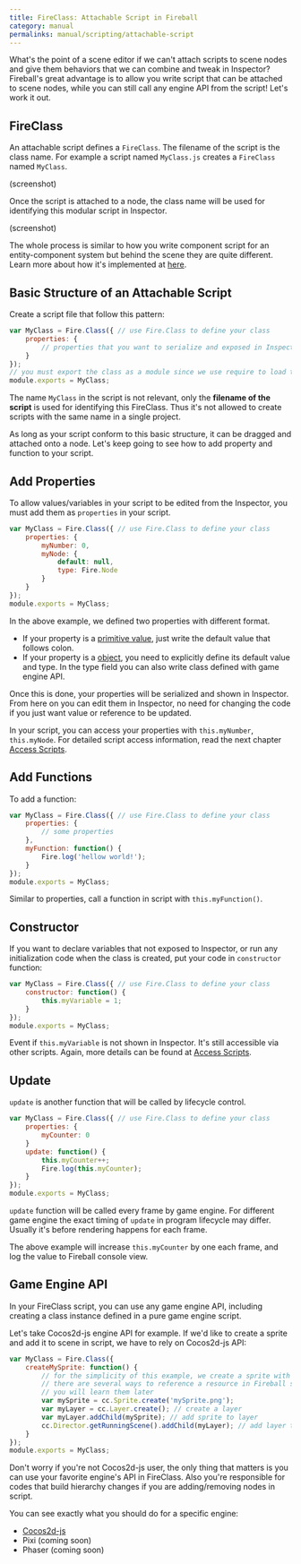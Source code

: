 ```yaml
---
title: FireClass: Attachable Script in Fireball
category: manual
permalinks: manual/scripting/attachable-script
---
```


What's the point of a scene editor if we can't attach scripts to scene nodes and give them behaviors that we can combine and tweak in Inspector? Fireball's great advantage is to allow you write script that can be attached to scene nodes, while you can still call any engine API from the script! Let's work it out.

## FireClass

An attachable script defines a `FireClass`. The filename of the script is the class name. For example a script named `MyClass.js` creates a `FireClass` named `MyClass`.

(screenshot)

Once the script is attached to a node, the class name will be used for identifying this modular script in Inspector.

(screenshot)

The whole process is similar to how you write component script for an entity-component system but behind the scene they are quite different. Learn more about how it's implemented at [here]().

## Basic Structure of an Attachable Script

Create a script file that follow this pattern:

```js
var MyClass = Fire.Class({ // use Fire.Class to define your class
    properties: {
        // properties that you want to serialize and exposed in Inspector
    }
});
// you must export the class as a module since we use require to load these FireClass
module.exports = MyClass;
```

The name `MyClass` in the script is not relevant, only the **filename of the script** is used for identifying this FireClass. Thus it's not allowed to create scripts with the same name in a single project.

As long as your script conform to this basic structure, it can be dragged and attached onto a node. Let's keep going to see how to add property and function to your script.

## Add Properties

To allow values/variables in your script to be edited from the Inspector, you must add them as `properties` in your script.

```js
var MyClass = Fire.Class({ // use Fire.Class to define your class
    properties: {
        myNumber: 0,
        myNode: {
            default: null,
            type: Fire.Node
        }
    }
});
module.exports = MyClass;
```

In the above example, we defined two properties with different format.

- If your property is a [primitive value](https://developer.mozilla.org/en-US/docs/Web/JavaScript/Data_structures#Primitive_values), just write the default value that follows colon.
- If your property is a [object](https://developer.mozilla.org/en-US/docs/Web/JavaScript/Data_structures#Objects), you need to explicitly define its default value and type. In the type field you can also write class defined with game engine API.

Once this is done, your properties will be serialized and shown in Inspector. From here on you can edit them in Inspector, no need for changing the code if you just want value or reference to be updated.

In your script, you can access your properties with `this.myNumber`, `this.myNode`. For detailed script access information, read the next chapter [Access Scripts]().

## Add Functions

To add a function:

```js
var MyClass = Fire.Class({ // use Fire.Class to define your class
    properties: {
        // some properties
    },
    myFunction: function() {
        Fire.log('hellow world!');
    }
});
module.exports = MyClass;
```

Similar to properties, call a function in script with `this.myFunction()`.

## Constructor

If you want to declare variables that not exposed to Inspector, or run any initialization code when the class is created, put your code in `constructor` function:

```js
var MyClass = Fire.Class({ // use Fire.Class to define your class
    constructor: function() {
        this.myVariable = 1;
    }
});
module.exports = MyClass;
```

Event if `this.myVariable` is not shown in Inspector. It's still accessible via other scripts. Again, more details can be found at [Access Scripts]().

## Update

`update` is another function that will be called by lifecycle control.

```js
var MyClass = Fire.Class({ // use Fire.Class to define your class
    properties: {
        myCounter: 0
    }
    update: function() {
        this.myCounter++;
        Fire.log(this.myCounter);
    }
});
module.exports = MyClass;
```

`update` function will be called every frame by game engine. For different game engine the exact timing of `update` in program lifecycle may differ. Usually it's before rendering happens for each frame.

The above example will increase `this.myCounter` by one each frame, and log the value to Fireball console view.

## Game Engine API

In your FireClass script, you can use any game engine API, including creating a class instance defined in a pure game engine script.

Let's take Cocos2d-js engine API for example. If we'd like to create a sprite and add it to scene in script, we have to rely on Cocos2d-js API:
```js
var MyClass = Fire.Class({
    createMySprite: function() {
        // for the simplicity of this example, we create a sprite with file path
        // there are several ways to reference a resource in Fireball script  
        // you will learn them later
        var mySprite = cc.Sprite.create('mySprite.png');
        var myLayer = cc.Layer.create(); // create a layer
        var myLayer.addChild(mySprite); // add sprite to layer
        cc.Director.getRunningScene().addChild(myLayer); // add layer to current scene.
    }
});
module.exports = MyClass;
```

Don't worry if you're not Cocos2d-js user, the only thing that matters is you can use your favorite engine's API in FireClass. Also you're responsible for codes that build hierarchy changes if you are adding/removing nodes in script.

You can see exactly what you should do for a specific engine:

- [Cocos2d-js](runtimes/cocos2d-js.md)
- Pixi (coming soon)
- Phaser (coming soon)

